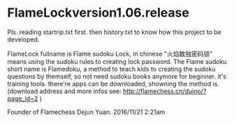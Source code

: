 # FlameLockversion1.06.release
Pls. reading startrip.txt first. 
     then history.txt to know how this project to be developed.

FlameLock fullname is Flame sudoku Lock, in chinese "火焰数独密码锁"
means using the sudoku rules to creating lock password.
The Flame sudoku short name is Flamedoku,
a method to teach kids to creating the sudoku questions by themself,
so not need sudoku books anymore for beginner. it's training tools.
there're apps can be downloaded, showning the method is.
(download address and more infos see: http://flamechess.cn/duino/?page_id=2 )

Founder of Flamechess
Dejun Yuan.
2016/11/21 2:21am
